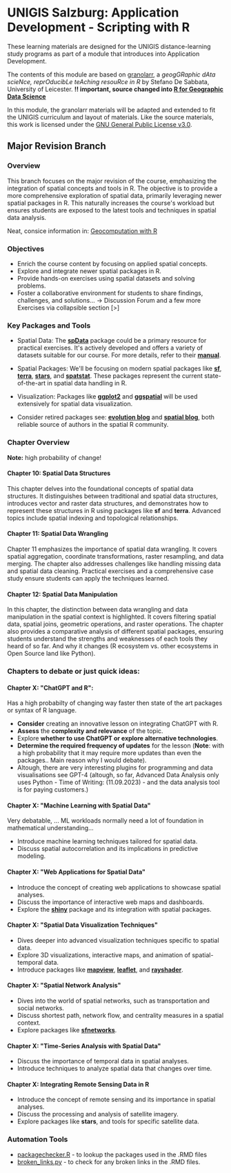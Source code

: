 # UNIGIS Salzburg: Application Development - Scripting with R

These learning materials are designed for the UNIGIS distance-learning study programs as part of a module that introduces into Application Development. 

The contents of this module are based on [granolarr](https://sdesabbata.github.io/granolarr/), a *geogGRaphic dAta scieNce, reprOducibLe teAching resouRce in R* by Stefano De Sabbata, University of Leicester. 
**!! important, source changed into [R for Geographic Data Science](https://github.com/sdesabbata/r-for-geographic-data-science)**

In this module, the granolarr materials will be adapted and extended to fit the UNIGIS curriculum and layout of materials. Like the source materials, this work is licensed under the [GNU General Public License v3.0](https://www.gnu.org/licenses/gpl-3.0.html).

## Major Revision Branch

### Overview
This branch focuses on the major revision of the course, emphasizing the integration of spatial concepts and tools in R. The objective is to provide a more comprehensive exploration of spatial data, primarily leveraging newer spatial packages in R. This naturally increases the course's workload but ensures students are exposed to the latest tools and techniques in spatial data analysis.

Neat, consice information in: [Geocomputation with R](https://r.geocompx.org/)

### Objectives
- Enrich the course content by focusing on applied spatial concepts.
- Explore and integrate newer spatial packages in R.
- Provide hands-on exercises using spatial datasets and solving problems.
- Foster a collaborative environment for students to share findings, challenges, and solutions... -> Discussion Forum and a few more Exercises via collapsible section [>]

### Key Packages and Tools
- Spatial Data: The [**spData**](https://cran.r-project.org/web/packages/spData/index.html) package could be a primary resource for practical exercises. It's actively developed and offers a variety of datasets suitable for our course. For more details, refer to their [**manual**](https://cran.r-project.org/web/packages/spData/spData.pdf).

- Spatial Packages: We'll be focusing on modern spatial packages like [**sf**](https://r-spatial.github.io/sf/), [**terra**](https://rspatial.org/pkg/), [**stars**](https://r-spatial.github.io/stars/), and [**spatstat**](https://cran.r-project.org/web/packages/spatstat/index.html). These packages represent the current state-of-the-art in spatial data handling in R.
  
- Visualization: Packages like [**ggplot2**](https://ggplot2.tidyverse.org/) and [**ggspatial**](https://cran.r-project.org/web/packages/ggspatial/index.html) will be used extensively for spatial data visualization.

- Consider retired packages see: [**evolution blog**](https://r-spatial.org/r/2023/05/15/evolution4.html) and [**spatial blog**](https://cran.r-project.org/web/views/Spatial.html), both reliable source of authors in the spatial R community.

### Chapter Overview
**Note:** high probability of change!

#### Chapter 10: Spatial Data Structures
This chapter delves into the foundational concepts of spatial data structures. It distinguishes between traditional and spatial data structures, introduces vector and raster data structures, and demonstrates how to represent these structures in R using packages like **sf** and **terra**. Advanced topics include spatial indexing and topological relationships.

#### Chapter 11: Spatial Data Wrangling
Chapter 11 emphasizes the importance of spatial data wrangling. It covers spatial aggregation, coordinate transformations, raster resampling, and data merging. The chapter also addresses challenges like handling missing data and spatial data cleaning. Practical exercises and a comprehensive case study ensure students can apply the techniques learned.

#### Chapter 12: Spatial Data Manipulation
In this chapter, the distinction between data wrangling and data manipulation in the spatial context is highlighted. It covers filtering spatial data, spatial joins, geometric operations, and raster operations. The chapter also provides a comparative analysis of different spatial packages, ensuring students understand the strengths and weaknesses of each tools they heard of so far. And why it changes (R ecosystem vs. other ecosystems in Open Source land like Python).

### Chapters to debate or just quick ideas:
#### Chapter X: "ChatGPT and R":
Has a high probabilty of changing way faster then state of the art packages or syntax of R language.
- **Consider** creating an innovative lesson on integrating ChatGPT with R.
- **Assess** the **complexity and relevance** of the topic.
- Explore **whether to use ChatGPT or explore alternative technologies**.
- **Determine the required frequency of updates** for the lesson (**Note**: with a high probability that it may require more updates than even the packages.. Main reason why I would debate).
- Altough, there are very interesting plugins for programming and data visualisations see GPT-4 (altough, so far, Advanced Data Analysis only uses Python - Time of Writing: (11.09.2023) - and the data analysis tool is for paying customers.)

#### Chapter X: "Machine Learning with Spatial Data"
Very debatable, ... ML workloads normally need a lot of foundation in mathematical understanding...
- Introduce machine learning techniques tailored for spatial data.
- Discuss spatial autocorrelation and its implications in predictive modeling.

#### Chapter X: "Web Applications for Spatial Data"
- Introduce the concept of creating web applications to showcase spatial analyses.
- Discuss the importance of interactive web maps and dashboards.
- Explore the [**shiny**](https://shiny.posit.co/) package and its integration with spatial packages.

#### Chapter X: "Spatial Data Visualization Techniques"
- Dives deeper into advanced visualization techniques specific to spatial data.
- Explore 3D visualizations, interactive maps, and animation of spatial-temporal data.
- Introduce packages like [**mapview**](https://r-spatial.github.io/mapview/), [**leaflet**](https://rstudio.github.io/leaflet/), and [**rayshader**](https://www.rayshader.com/).

#### Chapter X: "Spatial Network Analysis"
- Dives into the world of spatial networks, such as transportation and social networks.
- Discuss shortest path, network flow, and centrality measures in a spatial context.
- Explore packages like [**sfnetworks**](https://luukvdmeer.github.io/sfnetworks/).

#### Chapter X: "Time-Series Analysis with Spatial Data"
- Discuss the importance of temporal data in spatial analyses.
- Introduce techniques to analyze spatial data that changes over time.

#### Chapter X: Integrating Remote Sensing Data in R
- Introduce the concept of remote sensing and its importance in spatial analyses.
- Discuss the processing and analysis of satellite imagery.
- Explore packages like **stars**, and tools for specific satellite data.

### Automation Tools
- [packagechecker.R](https://github.com/UNIGIS-Salzburg/Opt_AppDev-R/blob/major-revision/packagechecker.R) - to lookup the packages used in the .RMD files
- [broken_links.py](https://github.com/Secreez/task_scripts/tree/master/python/broken_links) - to check for any broken links in the .RMD files.
